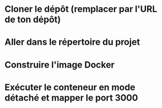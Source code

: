# Cloner le dépôt (remplacer par l'URL de ton dépôt)

[//]: # "git clone https://github.com/Maxougit/Hand-E-Sport.git"

# Aller dans le répertoire du projet

[//]: # "cd Hand-E-Sport"

# Construire l'image Docker

[//]: # "docker build -t handesport ."

# Exécuter le conteneur en mode détaché et mapper le port 3000

[//]: # "docker run -d -p 3000:3000 handesport"
